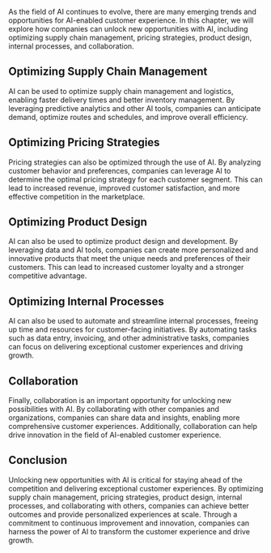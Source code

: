 
As the field of AI continues to evolve, there are many emerging trends and opportunities for AI-enabled customer experience. In this chapter, we will explore how companies can unlock new opportunities with AI, including optimizing supply chain management, pricing strategies, product design, internal processes, and collaboration.

Optimizing Supply Chain Management
----------------------------------

AI can be used to optimize supply chain management and logistics, enabling faster delivery times and better inventory management. By leveraging predictive analytics and other AI tools, companies can anticipate demand, optimize routes and schedules, and improve overall efficiency.

Optimizing Pricing Strategies
-----------------------------

Pricing strategies can also be optimized through the use of AI. By analyzing customer behavior and preferences, companies can leverage AI to determine the optimal pricing strategy for each customer segment. This can lead to increased revenue, improved customer satisfaction, and more effective competition in the marketplace.

Optimizing Product Design
-------------------------

AI can also be used to optimize product design and development. By leveraging data and AI tools, companies can create more personalized and innovative products that meet the unique needs and preferences of their customers. This can lead to increased customer loyalty and a stronger competitive advantage.

Optimizing Internal Processes
-----------------------------

AI can also be used to automate and streamline internal processes, freeing up time and resources for customer-facing initiatives. By automating tasks such as data entry, invoicing, and other administrative tasks, companies can focus on delivering exceptional customer experiences and driving growth.

Collaboration
-------------

Finally, collaboration is an important opportunity for unlocking new possibilities with AI. By collaborating with other companies and organizations, companies can share data and insights, enabling more comprehensive customer experiences. Additionally, collaboration can help drive innovation in the field of AI-enabled customer experience.

Conclusion
----------

Unlocking new opportunities with AI is critical for staying ahead of the competition and delivering exceptional customer experiences. By optimizing supply chain management, pricing strategies, product design, internal processes, and collaborating with others, companies can achieve better outcomes and provide personalized experiences at scale. Through a commitment to continuous improvement and innovation, companies can harness the power of AI to transform the customer experience and drive growth.
